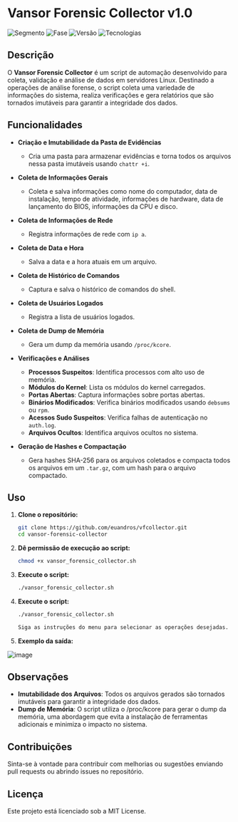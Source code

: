 # Vansor Forensic Collector v1.0
![Segmento](https://img.shields.io/badge/Segmento_:-Segurança_da_Informação-blue?style=flat-square) 
![Fase](https://img.shields.io/badge/Fase_:-Desenvolvimento-orange?style=flat-square) 
![Versão](https://img.shields.io/badge/versão_:-1.0-darkyellow?style=flat-square) 
![Tecnologias](https://img.shields.io/badge/Tecnologias_:-Shell_Scripting,_Linux-darkyellow?style=flat-square) 
## Descrição

O **Vansor Forensic Collector** é um script de automação desenvolvido para coleta, validação e análise de dados em servidores Linux. Destinado a operações de análise forense, o script coleta uma variedade de informações do sistema, realiza verificações e gera relatórios que são tornados imutáveis para garantir a integridade dos dados.

## Funcionalidades

- **Criação e Imutabilidade da Pasta de Evidências**
  - Cria uma pasta para armazenar evidências e torna todos os arquivos nessa pasta imutáveis usando `chattr +i`.

- **Coleta de Informações Gerais**
  - Coleta e salva informações como nome do computador, data de instalação, tempo de atividade, informações de hardware, data de lançamento do BIOS, informações da CPU e disco.

- **Coleta de Informações de Rede**
  - Registra informações de rede com `ip a`.

- **Coleta de Data e Hora**
  - Salva a data e a hora atuais em um arquivo.

- **Coleta de Histórico de Comandos**
  - Captura e salva o histórico de comandos do shell.

- **Coleta de Usuários Logados**
  - Registra a lista de usuários logados.

- **Coleta de Dump de Memória**
  - Gera um dump da memória usando `/proc/kcore`.

- **Verificações e Análises**
  - **Processos Suspeitos**: Identifica processos com alto uso de memória.
  - **Módulos do Kernel**: Lista os módulos do kernel carregados.
  - **Portas Abertas**: Captura informações sobre portas abertas.
  - **Binários Modificados**: Verifica binários modificados usando `debsums` ou `rpm`.
  - **Acessos Sudo Suspeitos**: Verifica falhas de autenticação no `auth.log`.
  - **Arquivos Ocultos**: Identifica arquivos ocultos no sistema.

- **Geração de Hashes e Compactação**
  - Gera hashes SHA-256 para os arquivos coletados e compacta todos os arquivos em um `.tar.gz`, com um hash para o arquivo compactado.

## Uso

1. **Clone o repositório:**
   ```bash
   git clone https://github.com/euandros/vfcollector.git
   cd vansor-forensic-collector
   ```
   
2. **Dê permissão de execução ao script:**
   ```bash
   chmod +x vansor_forensic_collector.sh
   ```
   
3. **Execute o script:**
   ```bash
   ./vansor_forensic_collector.sh
   ```
   
3. **Execute o script:**
   ```bash
   ./vansor_forensic_collector.sh
   
   Siga as instruções do menu para selecionar as operações desejadas.
   ```

3. **Exemplo da saída:**

![image](https://github.com/user-attachments/assets/c6d3d156-a9fc-42d3-ab03-5052bb22bf0c)


## Observações

* **Imutabilidade dos Arquivos**: Todos os arquivos gerados são tornados imutáveis para garantir a integridade dos dados.
* **Dump de Memória**: O script utiliza o /proc/kcore para gerar o dump da memória, uma abordagem que evita a instalação de ferramentas adicionais e minimiza o impacto no sistema.

## Contribuições
Sinta-se à vontade para contribuir com melhorias ou sugestões enviando pull requests ou abrindo issues no repositório.

## Licença
Este projeto está licenciado sob a MIT License.
